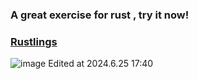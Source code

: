 ### A great exercise for rust , try it now!
### [Rustlings](https://github.com/rust-lang/rustlings)
![image](https://github.com/Horc-zh/rustlings_answer/assets/127604084/d41c1cff-4ce3-42bb-b241-7454c637fd92)
Edited at 2024.6.25 17:40
